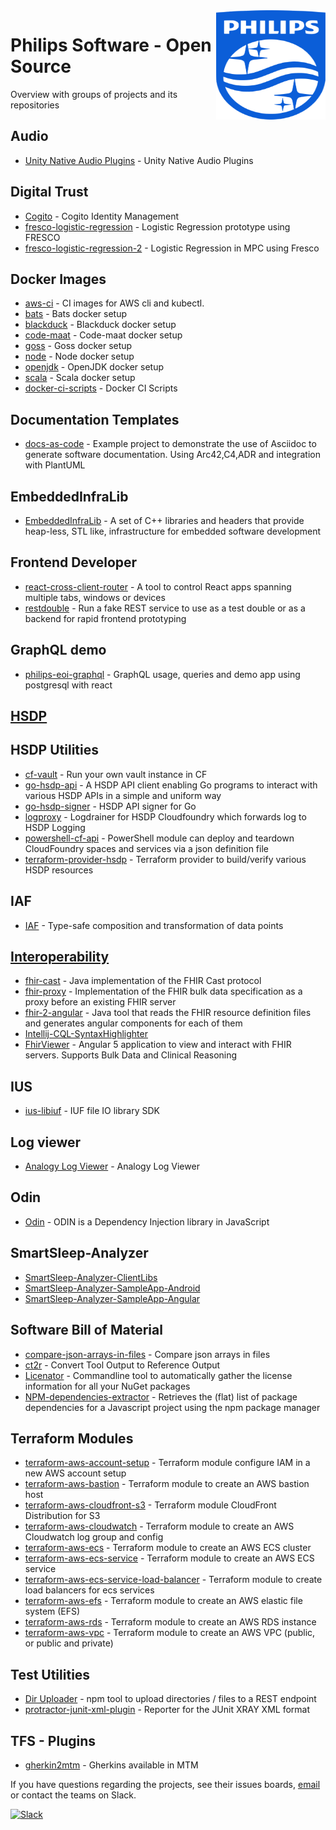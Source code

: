 <img src="./images/Philips_logo.svg" align="right" width="175px" height="175px">

# Philips Software - Open Source

Overview with groups of projects and its repositories

## Audio
  - [Unity Native Audio Plugins](https://github.com/philips-software/unity-nativeaudioplugins) - Unity Native Audio Plugins
## Digital Trust
  - [Cogito](https://github.com/philips-software/cogito) - Cogito Identity Management
  - [fresco-logistic-regression](https://github.com/philips-software/fresco-logistic-regression) - Logistic Regression prototype using FRESCO
  - [fresco-logistic-regression-2](https://github.com/philips-software/fresco-logistic-regression-2) - Logistic Regression in MPC using Fresco
## Docker Images
  - [aws-ci](https://github.com/philips-software/docker-aws-ci) - CI images for AWS cli and kubectl.
  - [bats](https://github.com/philips-software/docker-bats) - Bats docker setup
  - [blackduck](https://github.com/philips-software/docker-blackduck) - Blackduck docker setup
  - [code-maat](https://github.com/philips-software/docker-code-maat) - Code-maat docker setup
  - [goss](https://github.com/philips-software/docker-goss) - Goss docker setup
  - [node](https://github.com/philips-software/docker-node) - Node docker setup
  - [openjdk](https://github.com/philips-software/docker-openjdk) - OpenJDK docker setup
  - [scala](https://github.com/philips-software/docker-scala) - Scala docker setup
  - [docker-ci-scripts](https://github.com/philips-software/docker-ci-scripts) - Docker CI Scripts
## Documentation Templates
  - [docs-as-code](https://github.com/philips-software/docs-as-code) - Example project to demonstrate the use of Asciidoc to generate software documentation. Using Arc42,C4,ADR and integration with PlantUML
## EmbeddedInfraLib
  - [EmbeddedInfraLib](https://github.com/philips-software/embeddedinfralib) - A set of C++ libraries and headers that provide heap-less, STL like, infrastructure for embedded software development
## Frontend Developer
  - [react-cross-client-router](https://github.com/philips-software/react-cross-client-router) - A tool to control React apps spanning multiple tabs, windows or devices
  - [restdouble](https://github.com/philips-software/restdouble) - Run a fake REST service to use as a test double or as a backend for rapid frontend prototyping
##  GraphQL demo
  - [philips-eoi-graphql](https://github.com/philips-software/philips-eoi-graphql) - GraphQL usage, queries and demo app using postgresql with react
## [HSDP](https://github.com/hsdp)
## HSDP Utilities
  - [cf-vault](https://github.com/philips-software/cf-vault) - Run your own vault instance in CF
  - [go-hsdp-api](https://github.com/philips-software/go-hsdp-api) - A HSDP API client enabling Go programs to interact with various HSDP APIs in a simple and uniform way
  - [go-hsdp-signer](https://github.com/philips-software/go-hsdp-signer) - HSDP API signer for Go
  - [logproxy](https://github.com/philips-software/logproxy) - Logdrainer for HSDP Cloudfoundry which forwards log to HSDP Logging
  - [powershell-cf-api](https://github.com/philips-software/powershell-cf-api) - PowerShell module can deploy and teardown CloudFoundry spaces and services via a json definition file
  - [terraform-provider-hsdp](https://github.com/philips-software/terraform-provider-hsdp) - Terraform provider to build/verify various HSDP resources
## IAF
  - [IAF](https://github.com/philips-software/iaf) - Type-safe composition and transformation of data points
## [Interoperability](https://github.com/PhilipsOnFhir)
  - [fhir-cast](https://github.com/PhilipsOnFhir/fhir-cast) - Java implementation of the FHIR Cast protocol
  - [fhir-proxy](https://github.com/PhilipsOnFhir/fhir-proxy) - Implementation of the FHIR bulk data specification as a proxy before an existing FHIR server
  - [fhir-2-angular](https://github.com/PhilipsOnFhir/fhir-2-angular) - Java tool that reads the FHIR resource definition files and generates angular components for each of them
  - [Intellij-CQL-SyntaxHighlighter](https://github.com/PhilipsOnFhir/Intellij-CQL-SyntaxHiglighter)
  - [FhirViewer](https://github.com/PhilipsOnFhir/FhirViewer) - Angular 5 application to view and interact with FHIR servers. Supports Bulk Data and Clinical Reasoning
## IUS
  - [ius-libiuf](https://github.com/philips-software/ius-libiuf) - IUF file IO library SDK
## Log viewer
  - [Analogy Log Viewer](https://github.com/philips-software/logviewer) - Analogy Log Viewer
## Odin
  - [Odin](https://github.com/philips-software/odin) - ODIN is a Dependency Injection library in JavaScript
## SmartSleep-Analyzer
  - [SmartSleep-Analyzer-ClientLibs](https://github.com/philips-software/SmartSleep-Analyzer-ClientLibs)
  - [SmartSleep-Analyzer-SampleApp-Android](https://github.com/philips-software/SmartSleep-Analyzer-SampleApp-Android)
  - [SmartSleep-Analyzer-SampleApp-Angular](https://github.com/philips-software/SmartSleep-Analyzer-SampleApp-Angular)
## Software Bill of Material
  - [compare-json-arrays-in-files](https://github.com/philips-software/compare-json-arrays-in-files) - Compare json arrays in files
  - [ct2r](https://github.com/philips-software/ct2r) - Convert Tool Output to Reference Output
  - [Licenator](https://github.com/philips-software/licenator) - Commandline tool to automatically gather the license information for all your NuGet packages
  - [NPM-dependencies-extractor](https://github.com/philips-software/npm-dependencies-extractor) - Retrieves the (flat) list of package dependencies for a Javascript project using the npm package manager
## Terraform Modules
  - [terraform-aws-account-setup](https://github.com/philips-software/terraform-aws-account-setup) - Terraform module configure IAM in a new AWS account setup
  - [terraform-aws-bastion](https://github.com/philips-software/terraform-aws-bastion) - Terraform module to create an AWS bastion host
  - [terraform-aws-cloudfront-s3](https://github.com/philips-software/terraform-aws-cloudfront-s3) - Terraform module CloudFront Distribution for S3
  - [terraform-aws-cloudwatch](https://github.com/philips-software/terraform-aws-cloudwatch) - Terraform module to create an AWS Cloudwatch log group and config
  - [terraform-aws-ecs](https://github.com/philips-software/terraform-aws-ecs) - Terraform module to create an AWS ECS cluster
  - [terraform-aws-ecs-service](https://github.com/philips-software/terraform-aws-ecs-service) - Terraform module to create an AWS ECS service
  - [terraform-aws-ecs-service-load-balancer](https://github.com/philips-software/terraform-aws-load-balancer) - Terraform module to create load balancers for ecs services
  - [terraform-aws-efs](https://github.com/philips-software/terraform-aws-efs) - Terraform module to create an AWS elastic file system (EFS)
  - [terraform-aws-rds](https://github.com/philips-software/terraform-aws-rds) - Terraform module to create an AWS RDS instance
  - [terraform-aws-vpc](https://github.com/philips-software/terraform-aws-vpc) - Terraform module to create an AWS VPC (public, or public and private)
## Test Utilities
  - [Dir Uploader](https://github.com/philips-software/dir-uploader) - npm tool to upload directories / files to a REST endpoint
  - [protractor-junit-xml-plugin](https://github.com/philips-software/protractor-junit-xml-plugin) - Reporter for the JUnit XRAY XML format
## TFS - Plugins
  - [gherkin2mtm](https://github.com/philips-software/gherkin2mtm) - Gherkins available in MTM

If you have questions regarding the projects, see their issues boards, [email](mailto:philips-software@philips.com) or contact the teams on Slack.

[![Slack](https://philips-software-slackin.now.sh/badge.svg)](https://philips-software-slackin.now.sh)
